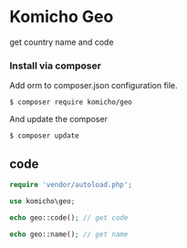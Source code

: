# Komicho Geo
get country name and code

### Install via composer

Add orm to composer.json configuration file.
```
$ composer require komicho/geo
```

And update the composer
```
$ composer update
```
    
## code
```php
require 'vendor/autoload.php';

use komicho\geo;

echo geo::code(); // get code

echo geo::name(); // get name

```
